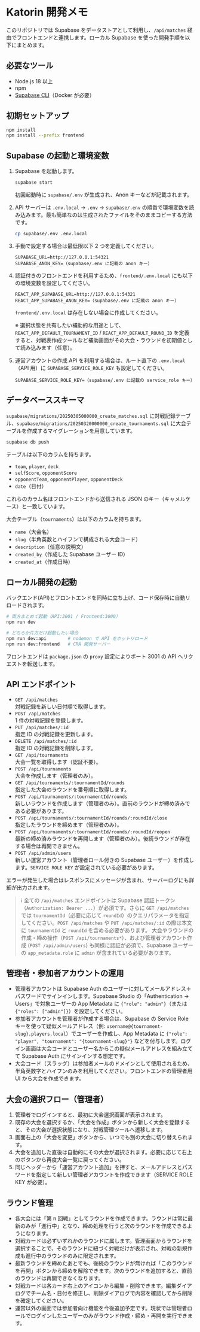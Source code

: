 # Katorin 開発メモ

このリポジトリでは Supabase をデータストアとして利用し、`/api/matches` 経由でフロントエンドと連携します。ローカル Supabase を使った開発手順を以下にまとめます。

## 必要なツール

- Node.js 18 以上
- npm
- [Supabase CLI](https://supabase.com/docs/guides/cli)（Docker が必要）

## 初期セットアップ

```bash
npm install
npm install --prefix frontend
```

## Supabase の起動と環境変数

1. Supabase を起動します。
   ```bash
   supabase start
   ```
   初回起動時に `supabase/.env` が生成され、Anon キーなどが記載されます。

2. API サーバーは `.env.local` → `.env` → `supabase/.env` の順番で環境変数を読み込みます。最も簡単なのは生成されたファイルをそのままコピーする方法です。
   ```bash
   cp supabase/.env .env.local
   ```

3. 手動で設定する場合は最低限以下 2 つを定義してください。
   ```env
   SUPABASE_URL=http://127.0.0.1:54321
   SUPABASE_ANON_KEY=（supabase/.env に記載の anon キー）
   ```

4. 認証付きのフロントエンドを利用するため、`frontend/.env.local` にも以下の環境変数を設定してください。
   ```env
   REACT_APP_SUPABASE_URL=http://127.0.0.1:54321
   REACT_APP_SUPABASE_ANON_KEY=（supabase/.env に記載の anon キー）
   ```
   `frontend/.env.local` は存在しない場合に作成してください。

   ※ 選択状態を共有したい補助的な用途として、`REACT_APP_DEFAULT_TOURNAMENT_ID` / `REACT_APP_DEFAULT_ROUND_ID` を定義すると、対戦表作成ツールなど補助画面がその大会・ラウンドを初期値として読み込みます（任意）。

5. 運営アカウントの作成 API を利用する場合は、ルート直下の `.env.local`（API 用）に `SUPABASE_SERVICE_ROLE_KEY` も設定してください。
   ```env
   SUPABASE_SERVICE_ROLE_KEY=（supabase/.env に記載の service_role キー）
   ```

## データベーススキーマ

`supabase/migrations/20250305000000_create_matches.sql` に対戦記録テーブル、`supabase/migrations/20250320000000_create_tournaments.sql` に大会テーブルを作成するマイグレーションを用意しています。

```bash
supabase db push
```

テーブルは以下のカラムを持ちます。

- `team`, `player`, `deck`
- `selfScore`, `opponentScore`
- `opponentTeam`, `opponentPlayer`, `opponentDeck`
- `date`（日付）

これらのカラム名はフロントエンドから送信される JSON のキー（キャメルケース）と一致しています。

大会テーブル（`tournaments`）は以下のカラムを持ちます。

- `name`（大会名）
- `slug`（半角英数とハイフンで構成される大会コード）
- `description`（任意の説明文）
- `created_by`（作成した Supabase ユーザー ID）
- `created_at`（作成日時）

## ローカル開発の起動

バックエンド(API)とフロントエンドを同時に立ち上げ、コード保存時に自動リロードされます。

```bash
# 両方まとめて起動（API:3001 / Frontend:3000）
npm run dev

# どちらか片方だけ起動したい場合
npm run dev:api        # nodemon で API をホットリロード
npm run dev:frontend   # CRA 開発サーバー
```

フロントエンドは `package.json` の `proxy` 設定によりポート 3001 の API へリクエストを転送します。

## API エンドポイント

- `GET /api/matches`  
  対戦記録を新しい日付順で取得します。
- `POST /api/matches`  
  1 件の対戦記録を登録します。
- `PUT /api/matches/:id`  
  指定 ID の対戦記録を更新します。
- `DELETE /api/matches/:id`  
  指定 ID の対戦記録を削除します。
- `GET /api/tournaments`  
  大会一覧を取得します（認証不要）。
- `POST /api/tournaments`  
  大会を作成します（管理者のみ）。
- `GET /api/tournaments/:tournamentId/rounds`  
  指定した大会のラウンドを番号順に取得します。
- `POST /api/tournaments/:tournamentId/rounds`  
  新しいラウンドを作成します（管理者のみ）。直前のラウンドが締め済みである必要があります。
- `POST /api/tournaments/:tournamentId/rounds/:roundId/close`  
  指定したラウンドを締めます（管理者のみ）。
- `POST /api/tournaments/:tournamentId/rounds/:roundId/reopen`  
  最新の締め済みラウンドを再開します（管理者のみ）。後続ラウンドが存在する場合は再開できません。
- `POST /api/admin/users`  
  新しい運営アカウント（管理者ロール付きの Supabase ユーザー）を作成します。`SERVICE ROLE KEY` が設定されている必要があります。

エラーが発生した場合はレスポンスにメッセージが含まれ、サーバーログにも詳細が出力されます。

> ℹ️ 全ての `/api/matches` エンドポイントは Supabase 認証トークン（`Authorization: Bearer ...`）が必須です。さらに `GET /api/matches` では `tournamentId`（必要に応じて `roundId`）のクエリパラメータを指定してください。`POST /api/matches` や `PUT /api/matches/:id` の際は本文に `tournamentId` と `roundId` を含める必要があります。
> 大会やラウンドの作成・締め操作（`POST /api/tournaments*`）、および管理者アカウント作成 (`POST /api/admin/users`) も同様に認証が必須で、Supabase ユーザーの `app_metadata.role` に `admin` が含まれている必要があります。

## 管理者・参加者アカウントの運用

- 管理者アカウントは Supabase Auth のユーザーに対してメールアドレス＋パスワードでサインインします。Supabase Studio の「Authentication → Users」で対象ユーザーの App Metadata に `{"role": "admin"}`（または `{"roles": ["admin"]}`）を設定してください。
- 参加者アカウントを管理者が作成する場合は、Supabase の Service Role キーを使って疑似メールアドレス（例: `username@{tournament-slug}.players.local`）でユーザーを作成し、App Metadata に `{"role": "player", "tournament": "{tournament-slug}"}` などを付与します。ログイン画面は大会コードとユーザー名からこの疑似メールアドレスを組み立てて Supabase Auth にサインインする想定です。
- 大会コード（スラッグ）は参加者メールのドメインとして使用されるため、半角英数字とハイフンのみを利用してください。フロントエンドの管理者用 UI から大会を作成できます。

## 大会の選択フロー（管理者）

1. 管理者でログインすると、最初に大会選択画面が表示されます。
2. 既存の大会を選択するか、「大会を作成」ボタンから新しく大会を登録すると、その大会が選択状態になり、対戦管理ツールへ遷移します。
3. 画面右上の「大会を変更」ボタンから、いつでも別の大会に切り替えられます。
4. 大会を追加した直後は自動的にその大会が選択されます。必要に応じて右上のボタンから再度大会一覧に戻ってください。
5. 同じヘッダーから「運営アカウント追加」を押すと、メールアドレスとパスワードを指定して新しい管理者アカウントを作成できます（SERVICE ROLE KEY が必要）。

## ラウンド管理

- 各大会には「第 n 回戦」としてラウンドを作成できます。ラウンドは常に最新のみが「進行中」となり、締め処理を行うと次のラウンドを作成できるようになります。
- 対戦カードは必ずいずれかのラウンドに属します。管理画面からラウンドを選択することで、そのラウンドに紐づく対戦だけが表示され、対戦の新規作成も進行中のラウンドのみに限定されます。
- 最新ラウンドを締めたあとでも、後続のラウンドが無ければ「このラウンドを再開」ボタンから締めを解除できます。次のラウンドを追加すると、直前のラウンドは再開できなくなります。
- 対戦カードは各カード右上のアイコンから編集・削除できます。編集ダイアログでチーム名・日付を修正し、削除ダイアログで内容を確認してから削除を確定してください。
- 運営以外の画面では参加者向け機能を今後追加予定です。現状では管理者ロールでログインしたユーザーのみがラウンド作成・締め・再開を実行できます。
